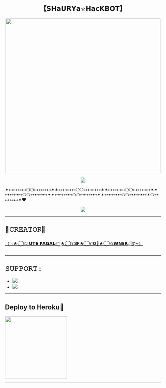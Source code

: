 <h2 align="center"><b> 【𝗦𝗛𝗮𝗨𝗥𝗬𝗮✫𝗛𝗮𝗰𝗞𝗕𝗢𝗧】 </b></h2>

<p align='Middle'><a href='https://t.me/II_TSF_CO_OWNER_II'><img src='https://te.legra.ph/file/446f2c917fda3404a108b.jpg' width='500"'></a></p>

<p align="center">
  <img src="https://readme-typing-svg.herokuapp.com?color=F77247&width=420&lines=🔥❤️+POWERFUL+SHAURYA+HACK+BOT+🔥❤️%E2%9C%8C%EF%B8%8F;TSF_CO_OWNER%2C+SHAURYA%2C+HATERS_KA_DAD%E2%9D%A4%EF%B8%8F">
</p> 


✶⊶⊷⊶⊷❍❍⊶⊷⊶⊷✶✶⊶⊷⊶⊷❍❍⊶⊷⊶⊷✶✶⊶⊷⊶⊷❍❍⊶⊷⊶⊷✶✶⊶⊷⊶⊷❍❍⊶⊷⊶⊷✶✶⊶⊷⊶⊷❍❍⊶⊷⊶⊷✶✶⊶⊷⊶⊷❍❍⊶⊷⊶⊷✶❍⊶⊷⊶⊷✶❤️

<p align="center">
  <img src="https://readme-typing-svg.herokuapp.com?color=F77247&width=420&lines=✨THE+MOST+POWERFUL+HACK+BOT%E2%9C%8C%EF%B8%8F;DO_NOT%2C+MISUSE%2C+THIS_REPO✨🌸🦄%E2%9D%A4%EF%B8%8F">
</p> 

------

## 👑𝙲𝚁𝙴𝙰𝚃𝙾𝚁👑
[【 𓆩★⃝🇨 𝗨𝗧𝗘 𝗣𝗔𝗚𝗔𝗟⍣⃪͜⎯⳰͢★⃝🇹𝗦𝗙★⃝🇨𝗢👑★⃝🇴𝗪𝗡𝗘𝗥آ꯭࿐】 ](https://t.me/II_TSF_CO_OWNER_II)

---------------

## 𝚂𝚄𝙿𝙿𝙾𝚁𝚃 :

- <a href="https://t.me/TEAM_SHAURYA_GROUP"><img src="https://img.shields.io/badge/Join-SUPPORT%20GROUP-red.svg?logo=Telegram"></a>
- <a href="https://t.me/TEAM_SHAURYA"><img src="https://img.shields.io/badge/Join-SUPPORT%20CHANNEL-red.svg?logo=Telegram"></a>

-------------------------------------------------

## Deploy to Heroku🚀

<p><a href=https://heroku.com/deploy?template=https://github.com/shauryateam/SHAURYA_HACKBOT/"><img src="https://img.shields.io/badge/Deploy%20To%20Heroku-blueviolet?style=for-the-badge&logo=heroku" width="200""/></a></p>

-------------------------------------------------
